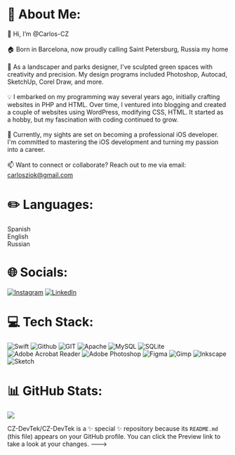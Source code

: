 # 💫 About Me:
👋 Hi, I’m @Carlos-CZ<br><br>🏠 Born in Barcelona, now proudly calling Saint Petersburg, Russia my home<br><br>🌿 As a landscaper and parks designer, I've sculpted green spaces with creativity and precision. My design programs included Photoshop, Autocad, SketchUp, Corel Draw, and more.<br><br>💡 I embarked on my programming way several years ago, initially crafting websites in PHP and HTML. Over time, I ventured into blogging and created a couple of websites using WordPress, modifying CSS, HTML. It started as a hobby, but my fascination with coding continued to grow.<br><br>📱 Currently, my sights are set on becoming a professional iOS developer. I'm committed to mastering the iOS development and turning my passion into a career.<br><br>📫 Want to connect or collaborate? Reach out to me via email: carlosziok@gmail.com

# ✏️ Languages:
Spanish<br/>
English<br/>
Russian

# 🌐 Socials:
[![Instagram](https://img.shields.io/badge/Instagram-%23E4405F.svg?logo=Instagram&logoColor=white)](https://instagram.com/@carlosziok) 
[![LinkedIn](https://img.shields.io/badge/LinkedIn-%230077B5.svg?logo=linkedin&logoColor=white)](https://linkedin.com/in/Carlosgarcialandscapeengineer)


# 💻 Tech Stack:
![Swift](https://img.shields.io/badge/swift-F54A2A?style=for-the-badge&logo=swift&logoColor=white) 
![Github](https://img.shields.io/badge/github%20pages-121013?style=for-the-badge&logo=github&logoColor=white) 
![GIT](https://img.shields.io/badge/Git-fc6d26?style=for-the-badge&logo=git&logoColor=white)
![Apache](https://img.shields.io/badge/apache-%23D42029.svg?style=for-the-badge&logo=apache&logoColor=white) 
![MySQL](https://img.shields.io/badge/mysql-%2300000f.svg?style=for-the-badge&logo=mysql&logoColor=white) 
![SQLite](https://img.shields.io/badge/sqlite-%2307405e.svg?style=for-the-badge&logo=sqlite&logoColor=white)  
![Adobe Acrobat Reader](https://img.shields.io/badge/Adobe%20Acrobat%20Reader-EC1C24.svg?style=for-the-badge&logo=Adobe%20Acrobat%20Reader&logoColor=white) 
![Adobe Photoshop](https://img.shields.io/badge/adobe%20photoshop-%2331A8FF.svg?style=for-the-badge&logo=adobe%20photoshop&logoColor=white) 
![Figma](https://img.shields.io/badge/figma-%23F24E1E.svg?style=for-the-badge&logo=figma&logoColor=white) 
![Gimp](https://img.shields.io/badge/Gimp-657D8B?style=for-the-badge&logo=gimp&logoColor=FFFFFF) 
![Inkscape](https://img.shields.io/badge/Inkscape-e0e0e0?style=for-the-badge&logo=inkscape&logoColor=080A13) 
![Sketch](https://img.shields.io/badge/Sketch-FFB387?style=for-the-badge&logo=sketch&logoColor=black) 

# 📊 GitHub Stats:
![](https://github-readme-streak-stats.herokuapp.com/?user=@CZ-DevTek&theme=dark&hide_border=false)<br/>


CZ-DevTek/CZ-DevTek is a ✨ special ✨ repository because its `README.md` (this file) appears on your GitHub profile.
You can click the Preview link to take a look at your changes.
--->
